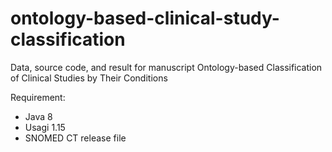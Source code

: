 # ontology-based-clinical-study-classification
Data, source code, and result for manuscript Ontology-based Classification of Clinical Studies by Their Conditions

Requirement:
* Java 8
* Usagi 1.15
* SNOMED CT release file
